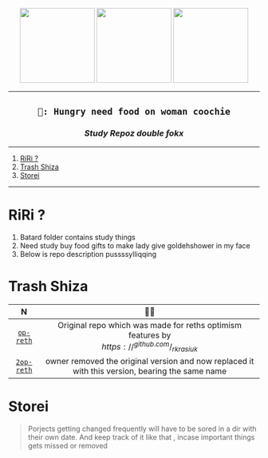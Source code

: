 <p align="center">
<img src="./2.webp" width="150">
<img src="./2.webp" width="150">
<img src="./2.webp" width="150">
</p>

----

<h2 align="center"><code> 🥢: Hungry need food on woman coochie </code></h2>
<h3 align="center"><i> Study Repoz double fokx </i></h3>

----
1. [RiRi ?](#riri-)
2. [Trash Shiza](#trash-shiza)
3. [Storei](#storei)

----

# RiRi ?

1. Batard folder contains study things 
2. Need study buy food gifts to make lady give goldehshower in my face 
3. Below is repo description pussssylliqqing 

# Trash Shiza 

N | 🥢🥢 
|:--:|:--:|
[`op-reth`](./2023Feb26/op-reth/) | Original repo which was made for reths optimism features by <br> $https://^{github.com}/_{rkrasiuk}$
[`2op-reth`](./2023Feb26/2op-reth/op-reth/) | owner removed the original version and now replaced it with this version, bearing the same name

# Storei

> Porjects getting changed frequently will have to be sored in  a dir with their own date. And keep track of it like that , incase important things gets missed or removed 
